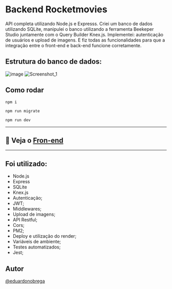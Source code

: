 # Backend Rocketmovies
API completa utilizando Node.js e Expresss. Criei um banco de dados utilizando SQLite, manipulei o banco utilizando a ferramenta Beekeper Studio juntamente com o Query Builder Knex.js. Implementei: autenticação de usuários e upload de imagens. E fiz todas as funcionalidades para que a integração entre o front-end e back-end funcione corretamente.

## Estrutura do banco de dados:

![image](https://user-images.githubusercontent.com/87456011/221626233-74beefae-88a0-4514-91c5-5b2d71371776.png)
![Screenshot_1](https://user-images.githubusercontent.com/87456011/221626359-c3b0c903-d9ce-4a3c-9b7a-2ee98348817f.png)

## Como rodar

```
npm i
```

```
npm run migrate
```

```
npm run dev
```
---
## 🎨 Veja o [Fron-end](https://github.com/eduardonobrega/rocketmovies-frontend) 
---

## Foi utilizado:
- Node.js
- Express
- SQLite
- Knex.js
- Autenticação;
- JWT;
- Middlewares;
- Upload de imagens;
- API Restful;
- Cors;
- PM2;
- Deploy e utilização do render;
- Variáveis de ambiente;
- Testes automatizados;
- Jest;


## Autor

[@eduardonobrega](https://www.linkedin.com/in/eduardo-nunes-nobrega/)

